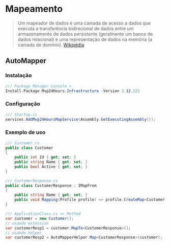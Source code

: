 # Mapeamento
> Um mapeador de dados é uma camada de acesso a dados que executa a transferência bidirecional de dados entre um armazenamento de dados persistente (geralmente um banco de dados relacional) e uma representação de dados na memória (a camada de domínio).  [Wikipédia](https://en.wikipedia.org/wiki/Data_mapper_pattern)

## AutoMapper

### Instalação
```csharp
/// Package Manager Console >
Install-Package Mvp24Hours.Infrastructure -Version 3.12.221
```

### Configuração
```csharp
/// Startup.cs
services.AddMvp24HoursMapService(Assembly.GetExecutingAssembly());
```

### Exemplo de uso
```csharp
/// Customer.cs
public class Customer
{
    public int Id { get; set; }
    public string Name { get; set; }
    public bool Active { get; set; }
}

/// CustomerResponse.cs
public class CustomerResponse : IMapFrom
{
    public string Name { get; set; }
    public void Mapping(Profile profile) => profile.CreateMap<Customer, CustomerResponse>();
}

/// ApplicationClass.cs => Method
var customer = new Customer();
// usando extension
var customerResp1 = customer.MapTo<CustomerResponse>();
// usando helper
var customerResp2 = AutoMapperHelper.Map<CustomerResponse>(customer);
```
